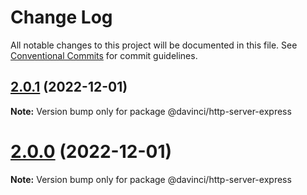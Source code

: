 # Change Log

All notable changes to this project will be documented in this file.
See [Conventional Commits](https://conventionalcommits.org) for commit guidelines.

## [2.0.1](https://github.com/HPInc/davinci/compare/@davinci/http-server-express@2.0.0-next.24...@davinci/http-server-express@2.0.1) (2022-12-01)

**Note:** Version bump only for package @davinci/http-server-express





# [2.0.0](https://github.com/HPInc/davinci/compare/@davinci/http-server-express@2.0.0-next.24...@davinci/http-server-express@2.0.0) (2022-12-01)

**Note:** Version bump only for package @davinci/http-server-express
